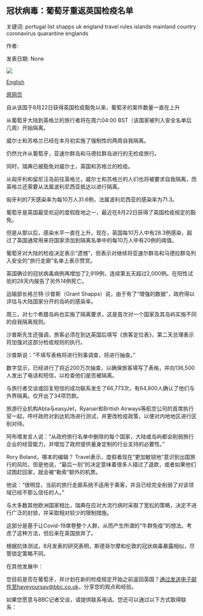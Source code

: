## 冠状病毒：葡萄牙重返英国检疫名单

关键词: portugal list shapps uk england travel rules islands mainland country coronavirus quarantine englands

作者: 

发表日期: None

![](https://ichef.bbci.co.uk/news/1024/branded_news/A123/production/_114315214_gettyimages-1227860990.jpg)

[English](Coronavirus%3A%20Portugal%20back%20on%20England%27s%20quarantine%20list.md)

[原网页](https://www.bbc.com/news/uk-54108049)

自从该国于8月22日获得英国检疫豁免以来，葡萄牙的案件数量一直在上升

从葡萄牙大陆到英格兰的旅行者将在周六04:00 BST（该国家被列入安全名单后几周）开始隔离。

威尔士和苏格兰已经在本月初实施了强制性的两周自我隔离。

仍然允许从葡萄牙，亚速尔群岛和马德拉群岛进行的无检疫旅行。

同时，瑞典已被豁免对威尔士，英国和苏格兰的检疫。

从匈牙利和留尼汪岛前往英格兰，威尔士和苏格兰的人们也将被要求自我隔离，而英格兰还需要从法属波利尼西亚抵达以进行隔离。

匈牙利的7天感染率为每10万人31.6例，法属波利尼西亚的感染率为71.3。

葡萄牙是英国最受欢迎的度假胜地之一，最近在8月22日获得了英国检疫规定的豁免。

但是从那以后，感染水平一直在上升。现在，英国每10万人中有28.3例感染，超过了英国通常用来将国家添加到隔离名单中的每10万人中有20例的阈值。

葡萄牙对大陆的检疫决定表示“遗憾”，但表示对继续将亚速尔群岛和马德拉群岛列入安全的“旅行走廊”名单上表示赞赏。

英国确诊的冠状病毒病例再增加了2,919例，连续第五天超过2,000例。在阳性试验的28天内报告了另外14例死亡。

运输部长格兰特·沙普斯（Grant Shapps）说，由于有了“增强的数据”，政府得以评估与大陆国家分开的岛屿的感染率。

周三，对七个希腊岛屿也实施了隔离要求，这是首次对一个国家及其岛屿实施不同的自我隔离规则。

沙普斯先生还强调，旅客必须在到达英国后填写《旅客定位表》，第二天总理表示将加强对这部分检疫规则的执行。

沙普斯说：“不填写表格将进行刑事调查，将进行抽查。”

数字显示，已经进行了将近200万次抽查，以确保旅客填写了表格，并向136,500人发出了电话和短信，以检查他们是否被隔离。

与旅行者交谈或回复短信的成功联系发生了66,773次，有64,800人确认了他们与外界隔离。仅开出了34项罚款。

旅游行业机构Abta与easyJet，Ryanair和British Airways等航空公司的首席执行官一起，呼吁政府对到达机场进行测试，并更改检疫政策，以便对内地地区进行区别对待。

阿布塔发言人说：“从政府旅行名单中删除的每个国家，大陆或岛屿都会削弱旅行企业的经营能力，并增加了政府提供量身定制的行业支持的必要性。”

Rory Boland，哪本的编辑？ Travel表示，度假者现在“更加敏锐地”意识到出国旅行的风险，但是他说，“最后一刻”的决定意味着很多人错过了退款，或者如果他们试图赶回家，就会被“勒索”额外的机票。

他说：“很明显，当前的旅行走廊系统不适用于乘客，并且已经完全削弱了对该领域已经不那么信任的人。”

与大多数其他欧洲国家相比，瑞典在应对大流行病时采取了宽松的策略，决定不进行广泛的封锁，并采取相对较少的限制措施。

这部分是基于让Covid-19席卷整个人群，从而产生所谓的“牛群免疫”的想法。考虑了这种方法，但后来在英国放弃了。

根据抗体测试，8月发表的研究表明，斯德哥尔摩和伦敦的冠状病毒暴露相似，尽管锁定策略不同。

在其他发展中：

您目前是否在葡萄牙，并计划在新的检疫规定开始之前返回英国？通过发送电子邮件至haveyoursay@bbc.co.uk，分享您的观点和经验。

如果您愿意与BBC记者交谈，请提供联系电话。您还可以通过以下方式取得联系：